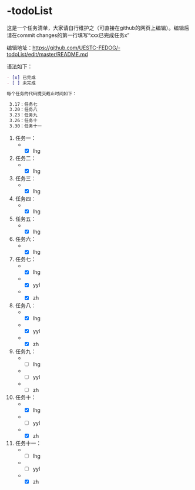 # -todoList
这是一个任务清单，大家请自行维护之（可直接在github的网页上编辑）。编辑后请在commit changes的第一行填写“xxx已完成任务x”

编辑地址：<https://github.com/UESTC-FEDOG/-todoList/edit/master/README.md>

语法如下：
```markdown
- [x] 已完成
- [ ] 未完成
```
```markdown
每个任务的代码提交截止时间如下：

 3.17：任务七
 3.20：任务八
 3.23：任务九
 3.26：任务十
 3.30：任务十一
```
1. 任务一：
    + - [x] lhg
1. 任务二：
    + - [x] lhg
1. 任务三：
    + - [x] lhg    
1. 任务四：
    + - [x] lhg
1. 任务五：
    + - [x] lhg    
1. 任务六：
    + - [x] lhg    
1. 任务七：
    + - [x] lhg
    + - [x] yyl
    + - [x] zh
1. 任务八：
    + - [x] lhg
    + - [x] yyl
    + - [x] zh
1. 任务九：
    + - [ ] lhg
    + - [ ] yyl
    + - [ ] zh
1. 任务十：
    + - [x] lhg
    + - [ ] yyl
    + - [x] zh   
1. 任务十一：
    + - [ ] lhg
    + - [ ] yyl
    + - [x] zh
